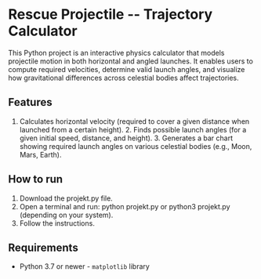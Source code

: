 # Rescue Projectile -- Trajectory Calculator

This Python project is an interactive physics calculator that models
projectile motion in both horizontal and angled launches. It enables
users to compute required velocities, determine valid launch angles, and
visualize how gravitational differences across celestial bodies affect
trajectories.

## Features

1. Calculates horizontal velocity (required to cover a given distance
when launched from a certain height). 2. Finds possible launch angles
(for a given initial speed, distance, and height). 3. Generates a bar
chart showing required launch angles on various celestial bodies (e.g.,
Moon, Mars, Earth).

## How to run

1. Download the projekt.py file.
2. Open a terminal and run: python projekt.py or python3 projekt.py (depending on your system).
3. Follow the instructions. 

## Requirements

- Python 3.7 or newer - `matplotlib` library
